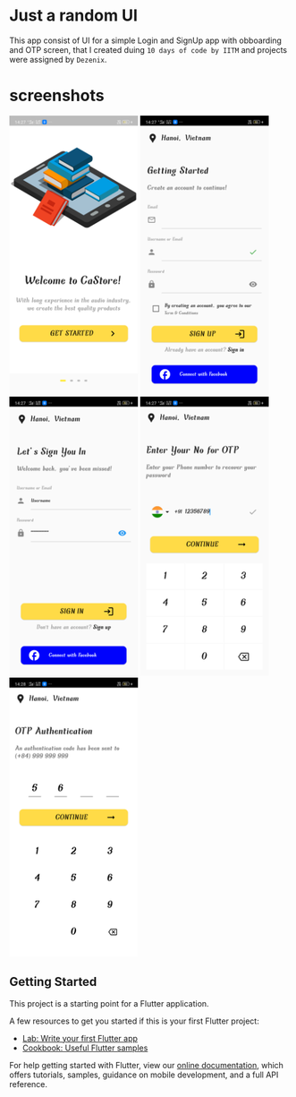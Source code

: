 # Just a random UI

This app consist of UI for a simple Login and SignUp app with obboarding and OTP screen, that I created duing `10 days of code by IITM` and projects were assigned by `Dezenix`.

# screenshots
<img src="Screenshots/img1.png" width="230"/> <img src="Screenshots/img2.png" width="230"/><br/>
<img src="Screenshots/img3.png" width="230"/> <img src="Screenshots/img4.png" width="230"/> <img src="Screenshots/img5.png" width="230"/>

## Getting Started

This project is a starting point for a Flutter application.

A few resources to get you started if this is your first Flutter project:

- [Lab: Write your first Flutter app](https://flutter.dev/docs/get-started/codelab)
- [Cookbook: Useful Flutter samples](https://flutter.dev/docs/cookbook)

For help getting started with Flutter, view our
[online documentation](https://flutter.dev/docs), which offers tutorials,
samples, guidance on mobile development, and a full API reference.
